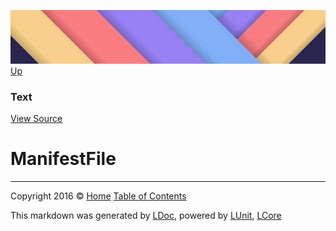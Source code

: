 ![](../Content/LDoc-banner-small.png "")
[Up](Text.md)

### Text
[View Source](../Markdown/Text/Text.cs)

# ManifestFile



---

Copyright 2016 &copy; [Home](../../README.md) [Table of Contents](../../TableOfContents.md)

This markdown was generated by [LDoc](https://github.com/CodeSingularity/LDoc), powered by [LUnit](https://github.com/CodeSingularity/LUnit), [LCore](https://github.com/CodeSingularity/LCore)
